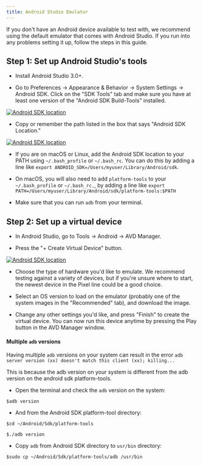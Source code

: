 ```yaml
---
title: Android Studio Emulator
---
```


If you don't have an Android device available to test with, we recommend using the default emulator that comes with Android Studio. If you run into any problems setting it up, follow the steps in this guide.

## Step 1: Set up Android Studio's tools

- Install Android Studio 3.0+.

- Go to Preferences -> Appearance & Behavior -> System Settings -> Android SDK. Click on the "SDK Tools" tab and make sure you have at least one version of the "Android SDK Build-Tools" installed.

[![Android SDK location](/static/images/android-studio-build-tools.png)](#)

- Copy or remember the path listed in the box that says "Android SDK Location."

[![Android SDK location](/static/images/android-studio-sdk-location.png)](#)

- If you are on macOS or Linux, add the Android SDK location to your PATH using `~/.bash_profile` or `~/.bash_rc`. You can do this by adding a line like `export ANDROID_SDK=/Users/myuser/Library/Android/sdk`.

- On macOS, you will also need to add `platform-tools` to your `~/.bash_profile` or `~/.bash_rc.`, by adding a line like `export PATH=/Users/myuser/Library/Android/sdk/platform-tools:$PATH`

- Make sure that you can run `adb` from your terminal.

## Step 2: Set up a virtual device

- In Android Studio, go to Tools -> Android -> AVD Manager.

- Press the "+ Create Virtual Device" button.

[![Android SDK location](/static/images/android-studio-avd-manager.png)](#)

- Choose the type of hardware you'd like to emulate. We recommend testing against a variety of devices, but if you're unsure where to start, the newest device in the Pixel line could be a good choice.

- Select an OS version to load on the emulator (probably one of the system images in the "Recommended" tab), and download the image.

- Change any other settings you'd like, and press "Finish" to create the virtual device. You can now run this device anytime by pressing the Play button in the AVD Manager window.

#### Multiple `adb` versions

Having multiple `adb` versions on your system can result in the error `adb server version (xx) doesn't match this client (xx); killing...`

This is because the adb version on your system is different from the adb version on the android sdk platform-tools.

- Open the terminal and check the `adb` version on the system:

`$adb version`

- And from the Android SDK platform-tool directory:

`$cd ~/Android/Sdk/platform-tools`

`$./adb version`

- Copy `adb` from Android SDK directory to `usr/bin` directory:

`$sudo cp ~/Android/Sdk/platform-tools/adb /usr/bin`
